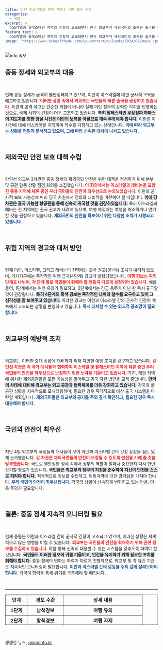 ```yaml
---
title: 이란 이스라엘과 전쟁 위기! 국민 철수 권장
categories:
  - 국방
excerpt: >
  이스라엘과 팔레스타인 지역의 긴장이 고조되면서 한국 외교부가 재외국민의 조속한 출국을 경고했습니다. 이란의 군사적 보복 가능성이 제기되며 급히 안전 대책 점검이 이루어졌습니다. 지금이 떠날 때입니다!
feature_text: >
  이스라엘과 팔레스타인 지역의 긴장이 고조되면서 한국 외교부가 재외국민의 조속한 출국을 경고했습니다. 이란의 군사적 보복 가능성이 제기되며 급히 안전 대책 점검이 이루어졌습니다. 지금이 떠날 때입니다!
image: 'https://www.behealthy4u.com/wp-content/uploads/2024/06/news.jpg'
---
```


<p><img src="https://www.behealthy4u.com/wp-content/uploads/2024/06/news.jpg" alt="info 속보" /></p>

<h2>중동 정세와 외교부의 대응</h2>

<p data-ke-size="size16">&nbsp;</p>

<p>현재 중동 정세가 급격히 불안정해지고 있으며, 이란이 이스라엘에 대한 군사적 보복을 예고하고 있습니다. <b><span style="color: #ee2323;">이러한 상황 속에서 외교부는 국민들의 빠른 출국을 권장하고 있습니다.</span></b> 이란의 공격 예고는 단순한 위협이 아니라 실제 이란 정부의 강력한 의지를 반영하는 것으로, 국제 사회의 긴장이 더욱 고조되고 있습니다. <b><span style="background-color: #21538527;">특히 팔레스타인 무장정파 하마스의 지도자를 향한 암살 사건은 이란의 보복을 이끌므로 계속 주목해야 합니다.</span></b> 이란은 이 사건에 대해 이스라엘을 지목하며 복수를 다짐하고 있는 상태입니다. <b><span style="color: #1a5490;">이에 따라 외교부는 상황을 면밀히 분석하고 있으며, 그에 따라 신속한 대처에 나서고 있습니다.</span></b></p>

<p data-ke-size="size16">&nbsp;</p>

<h2>재외국민 안전 보호 대책 수립</h2>

<p data-ke-size="size16">&nbsp;</p>

<p>강인선 외교부 2차관은 중동 정세와 재외국민 안전을 위한 대책을 점검하기 위해 본부 및 공관 합동 상황 점검 회의를 소집했습니다. <b><span style="color: #ee2323;">이 회의에서는 이스라엘과 레바논을 포함한 중동 지역에 체류 중인 우리 국민들의 안전이 최우선으로 논의되었습니다.</span></b> 이란의 군사적 보복 가능성에 따라 당국 차원에서 정의와 대비책을 마련해야 할 때입니다. <b><span style="background-color: #21538527;">이에 강 차관은 출국 가능한 항공편을 통해 신속히 귀국할 것을 권장하였습니다.</span></b> 특히 이스라엘과 레바논 전 지역에는 출국 권고가 내려져 있으며, 여행 예정자는 여행을 취소하거나 연기할 것을 권장하고 있습니다. <b><span style="color: #1a5490;">재외국민의 안전을 확보하기 위한 다양한 조치가 시행되고 있습니다.</span></b></p>

<p data-ke-size="size16">&nbsp;</p>

<h2>위험 지역의 경고와 대처 방안</h2>

<p data-ke-size="size16">&nbsp;</p>

<p>현재 이란, 이스라엘, 그리고 레바논의 전역에는 출국 권고(3단계) 조치가 내려져 있으며, 가자지구에는 즉각적인 여행 금지(4단계) 경고가 발령되었습니다. <b><span style="color: #ee2323;">여행 경보는 여러 단계로 나뉘며, 각 단계 별로 국민들이 취해야 할 행동이 다르게 설정되어 있습니다.</span></b> 예를 들어, 1단계에서는 여행 유의가 필요하고, 3단계에서는 긴급 용무가 아닌 한 즉시 출국할 것이 권장됩니다. <b><span style="background-color: #21538527;">특히 4단계의 흑색 경보는 즉각적인 대피와 철수를 요구하고 있어 그 심각성을 잘 보여주고 있습니다.</span></b> 이러한 경고는 이란과 이스라엘 간의 군사적 긴장이 계속해서 고조되는 상황을 반영하고 있습니다. <b><span style="color: #1a5490;">즉시 대처할 수 있는 외교적 공조망이 필요합니다.</span></b></p>

<p data-ke-size="size16">&nbsp;</p>

<h2>외교부의 예방적 조치</h2>

<p data-ke-size="size16">&nbsp;</p>

<p>외교부는 이러한 중대 상황에 대비하기 위해 다양한 예방 조치를 강구하고 있습니다. <b><span style="color: #ee2323;">강인선 차관은 각 국가 대사들과 협력하여 이스라엘 및 팔레스타인 지역에 체류 중인 우리 국민들의 안전을 최우선으로 보장하기 위한 노력을 기울이고 있습니다.</span></b> 특히, 해당 지역에 위치한 재외공관들은 모든 가능성을 열어두고 귀국 지원 방안을 모색 중입니다. <b><span style="background-color: #21538527;">만약의 사태에 대비해 외교부는 외교 공관과 협력체계를 더욱 강화하고 있습니다.</span></b> 각국의 항공편 상황을 지속적으로 모니터링하며, 필요한 경우 즉각적으로 비상 출국 시스템을 마련할 계획입니다. <b><span style="color: #1a5490;">재외국민들은 외교부의 공지를 주의 깊게 확인하고, 필요한 경우 즉시 대응해야 합니다.</span></b></p>

<p data-ke-size="size16">&nbsp;</p>

<h2>국민의 안전이 최우선</h2>

<p data-ke-size="size16">&nbsp;</p>

<p>지난 4일 외교부의 국장들과 대사들이 모여 이란과 이스라엘 간의 긴장 상황을 심도 있게 논의했습니다. <b><span style="color: #ee2323;">강 차관은 재외국민들의 안전이 보장될 수 있도록 만전을 기해 줄 것을 당부했습니다.</span></b> 극도로 불안정한 정세 속에서 정부의 역할이 얼마나 중요한지 다시 한번 상기할 필요가 있습니다. <b><span style="background-color: #21538527;">국민들은 외교부와 정부의 지침을 준수하여 자신의 안전을 스스로 지켜야 합니다.</span></b> 적극적으로 정보를 수집하고, 위험지역에 대한 경각심을 가져야 합니다. <b><span style="color: #1a5490;">우리 국민의 안전이 최우선입니다</span></b>. 각국의 상황이 신속하게 변화하고 있는 만큼, 더욱 주의가 필요합니다. </p>

<p data-ke-size="size16">&nbsp;</p>

<h2>결론: 중동 정세 지속적 모니터링 필요</h2>

<p data-ke-size="size16">&nbsp;</p>

<p>현재 중동은 이란과 이스라엘 간의 군사적 긴장이 고조되고 있으며, 이러한 상황은 세계적으로 많은 영향을 미칠 수 있습니다. <b><span style="color: #ee2323;">외교부는 국민들의 안전을 확보하기 위해 관련 정보를 수집하고 있습니다.</span></b> 이를 통해 신속히 대응할 수 있는 시스템을 갖추도록 하여야 할 것입니다. <b><span style="background-color: #21538527;">국민들도 이러한 정보에 귀를 기울이고, 안전을 유지하기 위해 필요한 조치를 취해야 합니다.</span></b> 중동 정세의 변화는 하루가 다르게 진행되므로, 외교부 및 각 유관 기관은 지속적인 모니터링이 필요합니다. <b><span style="color: #1a5490;">이란과 이스라엘 간의 갈등을 주의 깊게 살펴보아야 합니다.</span></b> 각국이 협력을 통해 위기를 극복해야 할 때입니다.</p>

<p data-ke-size="size16">&nbsp;</p>

<hr />

<table style="width: 100%; height: 100px;" border="1">
  <tr>
    <td style="text-align: center; height: 34px;"><b>단계</b></td>
    <td style="text-align: center; height: 34px;"><b>경보 수준</b></td>
    <td style="text-align: center; height: 34px;"><b>상세 내용</b></td>
  </tr>
  <tr>
    <td style="text-align: center; height: 34px;"><b>1단계</b></td>
    <td style="text-align: center; height: 34px;"><b>남색경보</b></td>
    <td style="text-align: center; height: 34px;"><b>여행 유의</b></td>
  </tr>
  <tr>
    <td style="text-align: center; height: 34px;"><b>2단계</b></td>
    <td style="text-align: center; height: 34px;"><b>황색경보</b></td>
    <td style="text-align: center; height: 34px;"><b>여행 자제</b></td>
  </tr>
  <tr>
    <td style="text-align: center; height: 34px;"><b>2.5단계</b></td>
    <td style="text-align: center; height: 34px;"><b>특별여행주의보</b></td>
    <td style="text-align: center; height: 34px;"><b>긴급용무가 아닌 한 여행 취소·연기</b></td>
  </tr>
  <tr>
    <td style="text-align: center; height: 34px;"><b>3단계</b></td>
    <td style="text-align: center; height: 34px;"><b>적색경보</b></td>
    <td style="text-align: center; height: 34px;"><b>체류자는 긴급용무 아닌 한 출국 권고</b></td>
  </tr>
  <tr>
    <td style="text-align: center; height: 34px;"><b>4단계</b></td>
    <td style="text-align: center; height: 34px;"><b>흑색경보</b></td>
    <td style="text-align: center; height: 34px;"><b>체류자 즉시 대피·철수</b></td>
  </tr>
</table>

<p data-ke-size="size16">&nbsp;</p>
생생한 뉴스, <a href="https://onioninfo.kr" rel="dofollow">onioninfo.kr</a>


